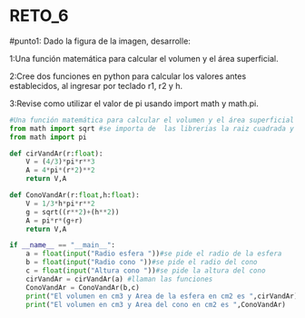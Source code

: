 # RETO_6
#punto1: Dado la figura de la imagen, desarrolle:

1:Una función matemática para calcular el volumen y el área superficial.

2:Cree dos funciones en python para calcular los valores antes establecidos, al ingresar por teclado r1, r2 y h.

3:Revise como utilizar el valor de pi usando import math y math.pi.

```python
#Una función matemática para calcular el volumen y el área superficial
from math import sqrt #se importa de  las librerias la raiz cuadrada y pi
from math import pi

def cirVandAr(r:float):
    V = (4/3)*pi*r**3 
    A = 4*pi*(r*2)**2
    return V,A

def ConoVandAr(r:float,h:float):
    V = 1/3*h*pi*r**2
    g = sqrt((r**2)+(h**2))
    A = pi*r*(g+r)
    return V,A

if __name__ == "__main__":
    a = float(input("Radio esfera "))#se pide el radio de la esfera
    b = float(input("Radio cono "))#se pide el radio del cono
    c = float(input("Altura cono "))#se pide la altura del cono
    cirVandAr = cirVandAr(a) #llaman las funciones
    ConoVandAr = ConoVandAr(b,c)
    print("El volumen en cm3 y Area de la esfera en cm2 es ",cirVandAr)
    print("El volumen en cm3 y Area del cono en cm2 es ",ConoVandAr)

```
